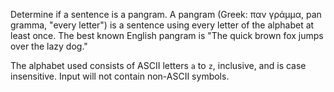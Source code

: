 Determine if a sentence is a pangram. A pangram (Greek: παν γράμμα, pan gramma,
"every letter") is a sentence using every letter of the alphabet at least once.
The best known English pangram is "The quick brown fox jumps over the lazy dog."

The alphabet used consists of ASCII letters `a` to `z`, inclusive, and is case
insensitive. Input will not contain non-ASCII symbols.

